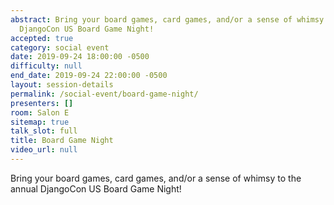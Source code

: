```yaml
---
abstract: Bring your board games, card games, and/or a sense of whimsy to the annual
  DjangoCon US Board Game Night!
accepted: true
category: social event
date: 2019-09-24 18:00:00 -0500
difficulty: null
end_date: 2019-09-24 22:00:00 -0500
layout: session-details
permalink: /social-event/board-game-night/
presenters: []
room: Salon E
sitemap: true
talk_slot: full
title: Board Game Night
video_url: null
---
```


Bring your board games, card games, and/or a sense of whimsy to the annual DjangoCon US Board Game Night!
